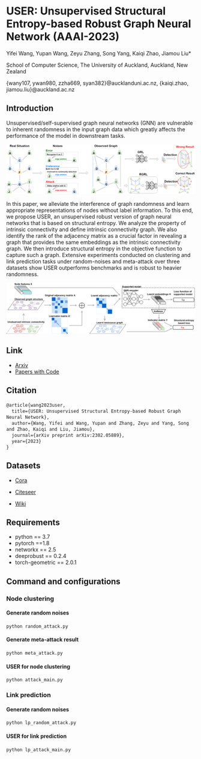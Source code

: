 # USER: Unsupervised Structural Entropy-based Robust Graph Neural Network (AAAI-2023)

Yifei Wang, Yupan Wang, Zeyu Zhang, Song Yang, Kaiqi Zhao, Jiamou Liu*

School of Computer Science, The University of Auckland, Auckland, New Zealand

{wany107, ywan980, zzha669, syan382}@aucklanduni.ac.nz, {kaiqi.zhao, jiamou.liu}@auckland.ac.nz
<!--#### -->

## Introduction
Unsupervised/self-supervised graph neural networks (GNN) are vulnerable to inherent randomness in the input graph data which greatly affects the performance of the model in downstream tasks. 

![image](images/Unsupervised_RGRL.png "The aim of unsupervised robust graph representation learning")

In this paper, we alleviate the interference of graph randomness and learn appropriate representations of nodes without label information. To this end, we propose USER, an unsupervised robust version of graph neural networks that is based on structural entropy. We analyze the property of intrinsic connectivity and define intrinsic connectivity graph. We also identify the rank of the adjacency matrix as a crucial factor in revealing a graph that provides the same embeddings as the intrinsic connectivity graph. We then introduce structural entropy in the objective function to capture such a graph. 
Extensive experiments conducted on clustering and link prediction tasks under random-noises and meta-attack over three datasets show USER outperforms benchmarks and is robust to heavier randomness.

![image](images/USER_framework.png "The proposed USER framework")


## Link
* [Arxiv](https://arxiv.org/abs/2302.05889)
* [Papers with Code](https://paperswithcode.com/paper/user-unsupervised-structural-entropy-based)


## Citation
```{txt}
@article{wang2023user,
  title={USER: Unsupervised Structural Entropy-based Robust Graph Neural Network},
  author={Wang, Yifei and Wang, Yupan and Zhang, Zeyu and Yang, Song and Zhao, Kaiqi and Liu, Jiamou},
  journal={arXiv preprint arXiv:2302.05889},
  year={2023}
}
```

## Datasets

* [Cora](https://github.com/kimiyoung/planetoid/tree/master/data)

* [Citeseer](https://github.com/kimiyoung/planetoid/tree/master/data)

* [Wiki](https://github.com/kimiyoung/planetoid/tree/master/data)

## Requirements

* python == 3.7
* pytorch ==1.8
* networkx == 2.5
* deeprobust == 0.2.4
* torch-geometric == 2.0.1



## Command and configurations

### Node clustering
#### Generate random noises
```shell
python random_attack.py  
```
#### Generate meta-attack result
```shell
python meta_attack.py  
```
#### USER for node clustering
```shell
python attack_main.py
```

### Link prediction
#### Generate random noises
```shell
python lp_random_attack.py  
```

#### USER for link prediction
```shell
python lp_attack_main.py
```
